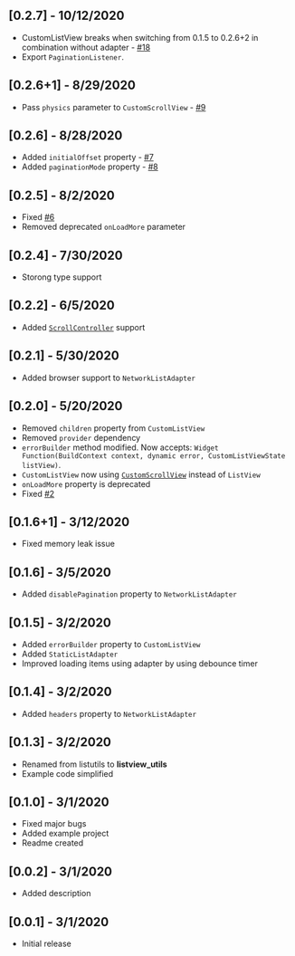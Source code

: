 ## [0.2.7] - 10/12/2020

* CustomListView breaks when switching from 0.1.5 to 0.2.6+2 in combination without adapter - [#18](https://github.com/TheMisir/flutter-listutils/issues/18)
* Export `PaginationListener`.

## [0.2.6+1] - 8/29/2020

* Pass `physics` parameter to `CustomScrollView` - [#9](https://github.com/TheMisir/flutter-listutils/pull/9)

## [0.2.6] - 8/28/2020

* Added `initialOffset` property - [#7](https://github.com/TheMisir/flutter-listutils/pull/7)
* Added `paginationMode` property - [#8](https://github.com/TheMisir/flutter-listutils/pull/8)

## [0.2.5] - 8/2/2020

* Fixed [#6](https://github.com/TheMisir/flutter-listutils/issues/6)
* Removed deprecated `onLoadMore` parameter

## [0.2.4] - 7/30/2020

* Storong type support

## [0.2.2] - 6/5/2020

* Added [`ScrollController`](https://api.flutter.dev/flutter/widgets/ScrollController-class.html) support

## [0.2.1] - 5/30/2020

* Added browser support to `NetworkListAdapter`

## [0.2.0] - 5/20/2020

* Removed `children` property from `CustomListView`
* Removed `provider` dependency
* `errorBuilder` method modified. Now accepts: `Widget Function(BuildContext context, dynamic error, CustomListViewState listView)`.
* `CustomListView` now using [`CustomScrollView`](https://api.flutter.dev/flutter/widgets/CustomScrollView-class.html) instead of `ListView`
* `onLoadMore` property is deprecated
* Fixed [#2](https://github.com/TheMisir/flutter-listutils/issues/2)

## [0.1.6+1] - 3/12/2020

* Fixed memory leak issue

## [0.1.6] - 3/5/2020

* Added `disablePagination` property to `NetworkListAdapter`

## [0.1.5] - 3/2/2020

* Added `errorBuilder` property to `CustomListView`
* Added `StaticListAdapter`
* Improved loading items using adapter by using debounce timer

## [0.1.4] - 3/2/2020

* Added `headers` property to `NetworkListAdapter`

## [0.1.3] - 3/2/2020

* Renamed from listutils to **listview_utils**
* Example code simplified

## [0.1.0] - 3/1/2020

* Fixed major bugs
* Added example project
* Readme created

## [0.0.2] - 3/1/2020

* Added description

## [0.0.1] - 3/1/2020

* Initial release
